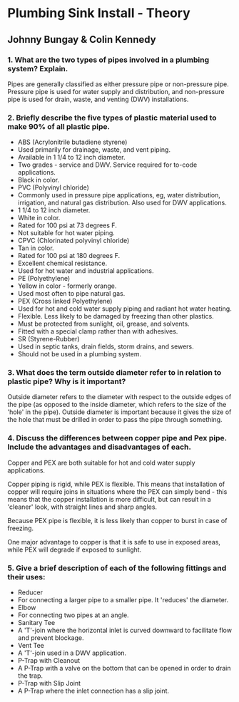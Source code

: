 # Plumbing Sink Install - Theory

## Johnny Bungay & Colin Kennedy

### 1. What are the two types of pipes involved in a plumbing system? Explain.

Pipes are generally classified as either pressure pipe or non-pressure pipe. Pressure pipe is used for water supply and distribution, and non-pressure pipe is used for drain, waste, and venting (DWV) installations.

### 2. Briefly describe the five types of plastic material used to make 90% of all plastic pipe.

- ABS (Acrylonitrile butadiene styrene)
 - Used primarily for drainage, waste, and vent piping.
 - Available in 1 1/4 to 12 inch diameter.
 - Two grades - service and DWV. Service required for to-code applications.
 - Black in color.
- PVC (Polyvinyl chloride)
 - Commonly used in pressure pipe applications, eg, water distribution, irrigation, and natural gas distribution. Also used for DWV applications.
 - 1 1/4 to 12 inch diameter.
 - White in color.
 - Rated for 100 psi at 73 degrees F.
 - Not suitable for hot water piping.
- CPVC (Chlorinated polyvinyl chloride)
 - Tan in color.
 - Rated for 100 psi at 180 degrees F.
 - Excellent chemical resistance.
 - Used for hot water and industrial applications.
- PE (Polyethylene)
 - Yellow in color - formerly orange.
 - Used most often to pipe natural gas.
- PEX (Cross linked Polyethylene)
 - Used for hot and cold water supply piping and radiant hot water heating.
 - Flexible. Less likely to be damaged by freezing than other plastics.
 - Must be protected from sunlight, oil, grease, and solvents.
 - Fitted with a special clamp rather than with adhesives.
- SR (Styrene-Rubber)
 - Used in septic tanks, drain fields, storm drains, and sewers.
 - Should not be used in a plumbing system.

### 3. What does the term outside diameter refer to in relation to plastic pipe? Why is it important?

Outside diameter refers to the diameter with respect to the outside edges of the pipe (as opposed to the inside diameter, which refers to the size of the 'hole' in the pipe). Outside diameter is important because it gives the size of the hole that must be drilled in order to pass the pipe through something.

### 4. Discuss the differences between copper pipe and Pex pipe. Include the advantages and disadvantages of each.

Copper and PEX are both suitable for hot and cold water supply applications.

Copper piping is rigid, while PEX is flexible. This means that installation of copper will require joins in situations where the PEX can simply bend - this means that the copper installation is more difficult, but can result in a 'cleaner' look, with straight lines and sharp angles.

Because PEX pipe is flexible, it is less likely than copper to burst in case of freezing.

One major advantage to copper is that it is safe to use in exposed areas, while PEX will degrade if exposed to sunlight.

### 5. Give a brief description of each of the following fittings and their uses:

- Reducer
 - For connecting a larger pipe to a smaller pipe. It 'reduces' the diameter.
- Elbow
 - For connecting two pipes at an angle.
- Sanitary Tee
 - A 'T'-join where the horizontal inlet is curved downward to facilitate flow and prevent blockage.
- Vent Tee
 - A 'T'-join used in a DWV application.
- P-Trap with Cleanout
 - A P-Trap with a valve on the bottom that can be opened in order to drain the trap.
- P-Trap with Slip Joint
 - A P-Trap where the inlet connection has a slip joint.
